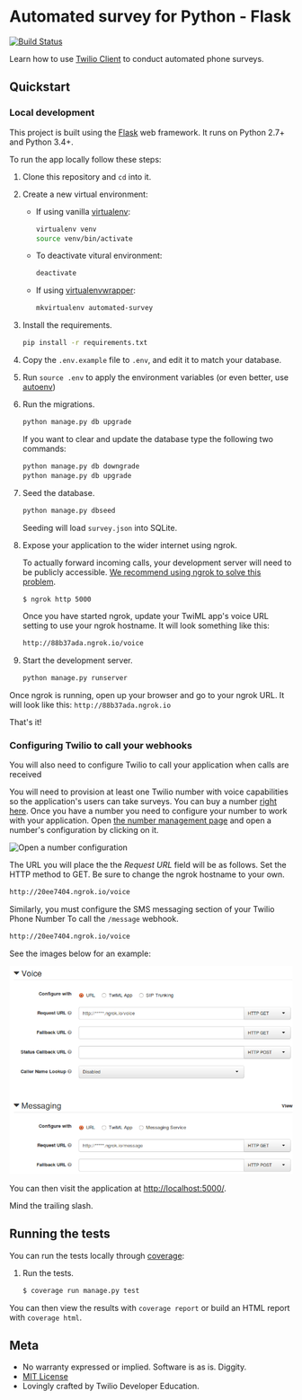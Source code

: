 # Automated survey for Python - Flask
[![Build Status](https://travis-ci.org/TwilioDevEd/automated-survey-flask.svg?branch=master)](https://travis-ci.org/TwilioDevEd/automated-survey-flask)

Learn how to use [Twilio Client](https://www.twilio.com/client) to conduct automated phone surveys.

## Quickstart

### Local development

This project is built using the [Flask](http://flask.pocoo.org/) web framework. It runs on Python 2.7+ and Python 3.4+.

To run the app locally follow these steps:

1. Clone this repository and `cd` into it.

1. Create a new virtual environment:
    - If using vanilla [virtualenv](https://virtualenv.pypa.io/en/latest/):

        ```bash
        virtualenv venv
        source venv/bin/activate
        ```
    - To deactivate vitural environment:

        ```bash
        deactivate
        ```
        
    - If using [virtualenvwrapper](https://virtualenvwrapper.readthedocs.org/en/latest/):

        ```bash
        mkvirtualenv automated-survey
        ```

1. Install the requirements.

    ```bash
    pip install -r requirements.txt
    ```

1. Copy the `.env.example` file to `.env`, and edit it to match your database.

1. Run `source .env` to apply the environment variables (or even better, use [autoenv](https://github.com/kennethreitz/autoenv))

1. Run the migrations.

    ```bash
    python manage.py db upgrade
    ```
    
    If you want to clear and update the database type the following two commands:
    ```bash
    python manage.py db downgrade
    python manage.py db upgrade
    ```

1. Seed the database.

   ```bash
   python manage.py dbseed
   ```

   Seeding will load `survey.json` into SQLite.

1. Expose your application to the wider internet using ngrok.

    To actually forward incoming calls, your development server will need to be publicly accessible.
    [We recommend using ngrok to solve this problem](https://www.twilio.com/blog/2015/09/6-awesome-reasons-to-use-ngrok-when-testing-webhooks.html).

    ```bash
    $ ngrok http 5000
    ```

    Once you have started ngrok, update your TwiML app's voice URL setting to use your ngrok hostname.
    It will look something like this:

    ```bash
    http://88b37ada.ngrok.io/voice
    ```

1. Start the development server.

    ```bash
    python manage.py runserver
    ```

Once ngrok is running, open up your browser and go to your ngrok URL. It will
look like this: `http://88b37ada.ngrok.io`

That's it!

### Configuring Twilio to call your webhooks

You will also need to configure Twilio to call your application when
calls are received

You will need to provision at least one Twilio number with voice
capabilities so the application's users can take surveys. You can buy
a number
[right here](https://www.twilio.com/user/account/phone-numbers/search). Once
you have a number you need to configure your number to work with your
application. Open
[the number management page](https://www.twilio.com/user/account/phone-numbers/incoming)
and open a number's configuration by clicking on it.

![Open a number configuration](https://raw.github.com/TwilioDevEd/automated-survey-flask/master/images/number-conf.png)

The URL you will place the the *Request URL* field will be as follows. Set
the HTTP method to GET. Be sure to change the ngrok hostname to your own.

```bash
http://20ee7404.ngrok.io/voice
```

Similarly, you must configure the SMS messaging section of your Twilio Phone Number
To call the `/message` webhook.

```bash
http://20ee7404.ngrok.io/voice
```


See the images below for an example:

![Webhook Voice configuration](https://raw.githubusercontent.com/TwilioDevEd/automated-survey-flask/master/images/webhook-conf.png)

You can then visit the application at [http://localhost:5000/](http://localhost:5000/).

Mind the trailing slash.

## Running the tests

You can run the tests locally through [coverage](http://coverage.readthedocs.org/):

1. Run the tests.

    ```bash
    $ coverage run manage.py test
    ```

You can then view the results with `coverage report` or build an HTML report with `coverage html`.

## Meta

* No warranty expressed or implied. Software is as is. Diggity.
* [MIT License](http://www.opensource.org/licenses/mit-license.html)
* Lovingly crafted by Twilio Developer Education.
